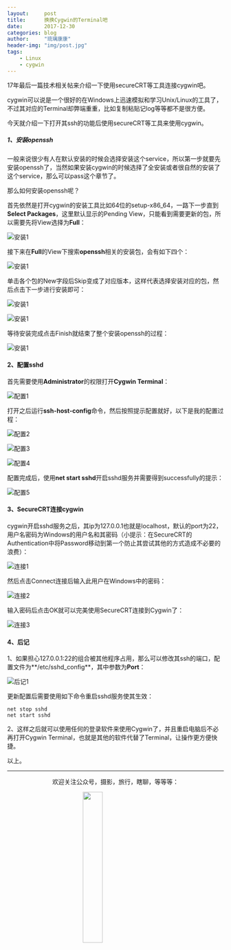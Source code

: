 ```yaml
---
layout:     post
title:      换换Cygwin的Terminal吧
date:       2017-12-30
categories: blog
author:     "琉璃康康"
header-img: "img/post.jpg"
tags:
    - Linux
    - cygwin
---
```


<style>
img{
  display:block;
  margin:0
  auto;
}
</style>

<meta name="referrer" content="never">

17年最后一篇技术相关帖来介绍一下使用secureCRT等工具连接cygwin吧。

cygwin可以说是一个很好的在Windows上迅速模拟和学习Unix/Linux的工具了，不过其对应的Terminal却弊端重重，比如复制粘贴记log等等都不是很方便。

今天就介绍一下打开其ssh的功能后使用secureCRT等工具来使用cygwin。

##### 1、安装openssh
一般来说很少有人在默认安装的时候会选择安装这个service，所以第一步就要先安装openssh了，当然如果安装cygwin的时候选择了全安装或者很自然的安装了这个service，那么可以pass这个章节了。

那么如何安装openssh呢？

首先依然是打开cygwin的安装工具比如64位的setup-x86_64，一路下一步直到**Select Packages**，这里默认显示的Pending View，只能看到需要更新的包，所以需要先将View选择为**Full**：

![安装1][1]

接下来在**Full**的View下搜索**openssh**相关的安装包，会有如下四个：

![安装1][2]

单击各个包的New字段后Skip变成了对应版本，这样代表选择安装对应的包，然后点击下一步进行安装即可：

![安装1][3]

![安装1][4]

等待安装完成点击Finish就结束了整个安装openssh的过程：

![安装1][5]


#### 2、配置sshd

首先需要使用**Administrator**的权限打开**Cygwin Terminal**：

![配置1][6]

打开之后运行**ssh-host-config**命令，然后按照提示配置就好，以下是我的配置过程：

![配置2][7]

![配置3][8]

![配置4][9]

配置完成后，使用**net start sshd**开启sshd服务并需要得到successfully的提示：

![配置5][10]

#### 3、SecureCRT连接cygwin

cygwin开启sshd服务之后，其ip为127.0.0.1也就是localhost，默认的port为22，用户名密码为Windows的用户名和其密码（小提示：在SecureCRT的Authentication中将Password移动到第一个防止其尝试其他的方式造成不必要的浪费）：

![连接1][11]

然后点击Connect连接后输入此用户在Windows中的密码：

![连接2][12]

输入密码后点击OK就可以完美使用SecureCRT连接到Cygwin了：

![连接3][13]

#### 4、后记

1、如果担心127.0.0.1:22的组合被其他程序占用，那么可以修改其ssh的端口，配置文件为**/etc/sshd_config**，其中参数为**Port**：

![后记1][14]

更新配置后需要使用如下命令重启sshd服务使其生效：
```
net stop sshd
net start sshd
```

2、这样之后就可以使用任何的登录软件来使用Cygwin了，并且重启电脑后不必再打开Cygwin Terminal，也就是其他的软件代替了Terminal，让操作更方便快捷。

以上。

------------
<p align="center">欢迎关注公众号，摄影，旅行，瞎聊，等等等：</p>
<img src="https://mmbiz.qpic.cn/mmbiz_jpg/QqiaFS6NT0eD1g2UjYu4VfCGHmbhgVqOAnNnJQfN7ZhRVUCopYOsfpPtIEB95VNEqu8trAxJXzGDg01ka6z6wzQ/0?wx_fmt=jpeg" width="30%" />

  [1]: https://mmbiz.qpic.cn/mmbiz_png/QqiaFS6NT0eC3PbURGLCuCBfMAgayrOyYlg9ywc8kHnSRUfDy6Haw46ndqMnppElPHYib6lxwm6ZicUy3fZgtEKfg/0?wx_fmt=png
  [2]: https://mmbiz.qpic.cn/mmbiz_png/QqiaFS6NT0eC3PbURGLCuCBfMAgayrOyYibCibLicY2dCnBHlIDEelnMMjiackHj0ESG7XCcoe8IMUdc1OVmRicuCia1g/0?wx_fmt=png
  [3]: https://mmbiz.qpic.cn/mmbiz_png/QqiaFS6NT0eC3PbURGLCuCBfMAgayrOyYC9dQ8kCfrakBBvoiaMxePac2OAfRnpCDLkOibXdSUhHBLjTzONMxHlWw/0?wx_fmt=png
  [4]: https://mmbiz.qpic.cn/mmbiz_png/QqiaFS6NT0eC3PbURGLCuCBfMAgayrOyYab4Dun5Le7Qe01iaPBS7AHFVsQGTMrNdgcVqFfiahBG9CrRFmQQzMkWQ/0?wx_fmt=png
  [5]: https://mmbiz.qpic.cn/mmbiz_png/QqiaFS6NT0eC3PbURGLCuCBfMAgayrOyYmbGTxKib0VGDbGicicm93ian6HdxaqMoh4dluNzO3c8MsrzW9tKkvMK6Og/0?wx_fmt=png
  [6]: https://mmbiz.qpic.cn/mmbiz_png/QqiaFS6NT0eC3PbURGLCuCBfMAgayrOyYoRDxEHiaLQDVJPrwice2y4dCjlZKyC82x7Isliaqp5rQFQzbxbHb3lGrQ/0?wx_fmt=png
  [7]: https://mmbiz.qpic.cn/mmbiz_png/QqiaFS6NT0eC3PbURGLCuCBfMAgayrOyYIRM1VZYm9GzYAju1UQvKw2jNv2icdRdf0hUehJhDetrnKx9cGK3wvUw/0?wx_fmt=png
  [8]: https://mmbiz.qpic.cn/mmbiz_png/QqiaFS6NT0eC3PbURGLCuCBfMAgayrOyY5VOg3LwHZnQWbkMGESKZicW3uIwQ7OicibnUJTCGnff5lA5TwNfSECglA/0?wx_fmt=png
  [9]: https://mmbiz.qpic.cn/mmbiz_png/QqiaFS6NT0eC3PbURGLCuCBfMAgayrOyYhALmiaHcYvf4rbtaIJ5hnRWVzjMwJ7SF1kZw7GNHUUdhkdO2zMI2ibBQ/0?wx_fmt=png
  [10]: https://mmbiz.qpic.cn/mmbiz_png/QqiaFS6NT0eC3PbURGLCuCBfMAgayrOyYLhgdqaZ0LHvHiajic1vLiarNiarMwoYPZY9tEGjFju4iajiaHTiau0b5gLwBA/0?wx_fmt=png
  [11]: https://mmbiz.qpic.cn/mmbiz_png/QqiaFS6NT0eC3PbURGLCuCBfMAgayrOyYvQHxDMXUYBjEj1sRBwaN8C5eA2icKNwDLUyv0oFbicvyconf0S8zCLYg/0?wx_fmt=png
  [12]: https://mmbiz.qpic.cn/mmbiz_png/QqiaFS6NT0eC3PbURGLCuCBfMAgayrOyYMmrjcHzMZ6P7NOhaVKbjUiaTxuYukGrLS7DjUib54iaqVNXM31AtVKYmA/0?wx_fmt=png
  [13]: https://mmbiz.qpic.cn/mmbiz_png/QqiaFS6NT0eC3PbURGLCuCBfMAgayrOyYQhiaeibbpbzxFc4iaRl5adt83SpMWY7DhRatQ40bfIfl1geVY3zAca7sg/0?wx_fmt=png
  [14]: https://mmbiz.qpic.cn/mmbiz_png/QqiaFS6NT0eC3PbURGLCuCBfMAgayrOyYORkkREicZH9iaSHLhiaGw4bWA7jcdqDARwBTNZMyAXJ1cNeYjQWLHns3w/0?wx_fmt=png


